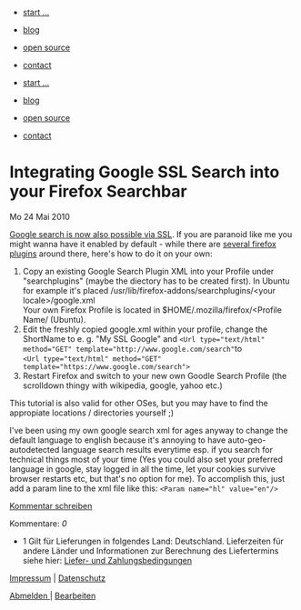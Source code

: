 * [start ...](/)
* [blog](/blog/)
* [open source](/open-source/)
* [contact](/contact/)

* [start ...](/)
* [blog](/blog/)
* [open source](/open-source/)
* [contact](/contact/)

# Integrating Google SSL Search into your Firefox Searchbar
Mo
24
Mai
2010

[Google search is now also possible via SSL](http://googleblog.blogspot.com/2010/05/search-more-securely-with-encrypted.html). If you are paranoid like me you might
wanna have it enabled by default - while there are [several firefox plugins](https://addons.mozilla.org/en-US/firefox/addon/161901/) around there, here's how to do it
on your own:

1. Copy an existing Google Search Plugin XML into your Profile under "searchplugins" (maybe the diectory has to be created first). In Ubuntu for example it's placed
/usr/lib/firefox-addons/searchplugins/<your locale\>/google.xml  
Your own Firefox Profile is located in $HOME/.mozilla/firefox/<Profile Name/ (Ubuntu).
2. Edit the freshly copied google.xml within your profile, change the ShortName to e. g. "My SSL Google" and `<Url type="text/html" method="GET"
    template="http://www.google.com/search"`to  
`<Url type="text/html" method="GET" template="https://www.google.com/search">`
3. Restart Firefox and switch to your new own Goodle Search Profile (the scrolldown thingy with wikipedia, google, yahoo etc.)

This tutorial is also valid for other OSes, but you may have to find the appropiate locations / directories yourself ;)

I've been using my own google search xml for ages anyway to change the default language to english because it's annoying to have auto-geo-autodetected language search results everytime esp. if
you search for technical things most of your time (Yes you could also set your preferred language in google, stay logged in all the time, let your cookies survive browser restarts etc, but that's
no option for me). To accomplish this, just add a param line to the xml file like this: `<Param name="hl" value="en"/>  
`

[Kommentar schreiben](#)

Kommentare: _0_ 

* 1 Gilt für Lieferungen in folgendes Land: Deutschland. Lieferzeiten für andere Länder und Informationen zur Berechnung des Liefertermins siehe hier: [Liefer- und Zahlungsbedingungen](http://www.ruempler.eu/j/shop/deliveryinfo)  

[Impressum](/about/) | [Datenschutz](/j/privacy) 

[Abmelden ](https://e.jimdo.com/app/cms/logout.php)
|
[Bearbeiten](https://a.jimdo.com/app/auth/signin/jumpcms/?page=274749614)